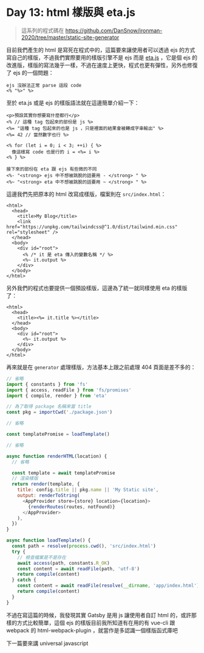 Day 13: html 樣版與 eta.js
==========================

> 這系列的程式碼在 https://github.com/DanSnow/ironman-2020/tree/master/static-site-generator

目前我們產生的 html 是寫死在程式中的，這篇要來讓使用者可以透過 ejs 的方式寫自己的樣版，不過我們實際要用的樣版引擎不是 ejs 而是 [eta.js](https://eta.js.org/) ，它是個 ejs 的改進版，樣版的寫法幾乎一樣，不過在速度上更快，程式也更有彈性，另外也修復了 ejs 的一個問題：

```ejs
ejs 沒辦法正常 parse 這段 code
<% "%>" %>
```

至於 eta.js 或是 ejs 的樣版語法就在這邊簡單介紹一下：

```ejs
<p>預設其實你想要寫什麼都行</p>
<% // 這種 tag 包起來的部份是 js %>
<%= "這種 tag 包起來的也是 js ，只是裡面的結果會被轉成字串輸出" %>
<%= 42 // 當然數字也行 %>

<% for (let i = 0; i < 3; ++i) { %>
  像這樣寫 code 也是行的 i = <%= i %>
<% } %>

接下來的部份在 eta 跟 ejs 有些微的不同
<%- "<strong> ejs 中不想被跳脫的話要用 - </strong> " %>
<%~ "<strong> eta 中不想被跳脫的話要用 ~ </strong> " %>
```

這邊我們先把原本的 html 改寫成樣版，檔案則在 `src/index.html`：

```ejs
<html>
  <head>
    <title>My Blog</title>
    <link href="https://unpkg.com/tailwindcss@^1.0/dist/tailwind.min.css" rel="stylesheet" />
  </head>
  <body>
    <div id="root">
      <% /* it 是 eta 傳入的變數名稱 */ %>
      <%~ it.output %>
    </div>
  </body>
</html>
```

另外我們的程式也要提供一個預設樣版，這邊為了統一就同樣使用 eta 的樣版了：

```ejs
<html>
  <head>
    <title><%= it.title %></title>
  </head>
  <body>
    <div id="root">
      <%~ it.output %>
    </div>
  </body>
</html>
```

再來就是在 `generator` 處理樣版，方法基本上跟之前處理 404 頁面是差不多的：

```javascript
// 省略
import { constants } from 'fs'
import { access, readFile } from 'fs/promises'
import { compile, render } from 'eta'

// 為了取得 package 名稱來當 title
const pkg = importCwd('./package.json')

// 省略

const templatePromise = loadTemplate()

// 省略

async function renderHTML(location) {
  // 省略

  const template = await templatePromise
  // 渲染樣版
  return render(template, {
    title: config.title || pkg.name || 'My Static site',
    output: renderToString(
      <AppProvider store={store} location={location}>
        {renderRoutes(routes, notFound)}
      </AppProvider>
    ),
  })
}

async function loadTemplate() {
  const path = resolve(process.cwd(), 'src/index.html')
  try {
    // 檢查檔案是不是存在
    await access(path, constants.R_OK)
    const content = await readFile(path, 'utf-8')
    return compile(content)
  } catch {
    const content = await readFile(resolve(__dirname, 'app/index.html'))
    return compile(content)
  }
}
```

不過在寫這篇的時候，我發現其實 Gatsby 是用 js 讓使用者自訂 html 的，或許那樣的方式比較簡單，這個 ejs 的樣版目前我所知道有在用的有 vue-cli 跟 webpack 的 html-webpack-plugin ，就當作是多認識一個樣版函式庫吧

下一篇要來講 universal javascript
